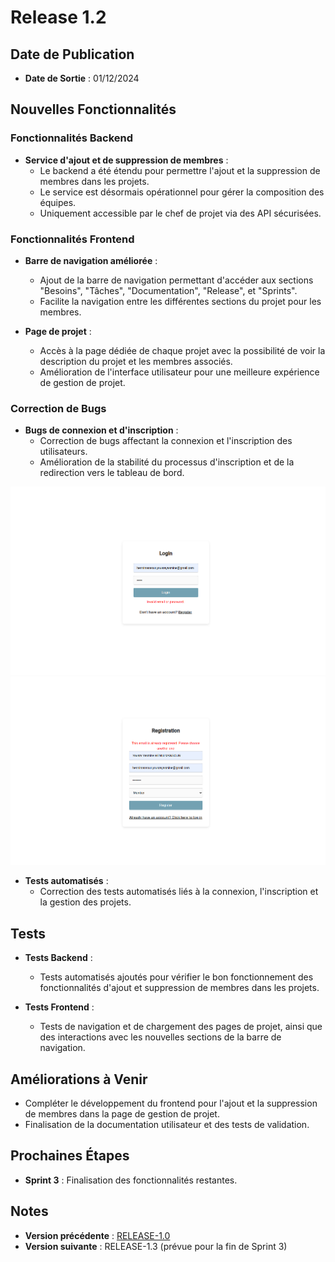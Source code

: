 # Release 1.2

## Date de Publication
- **Date de Sortie** : 01/12/2024

## Nouvelles Fonctionnalités

### Fonctionnalités Backend
- **Service d'ajout et de suppression de membres** : 
  - Le backend a été étendu pour permettre l'ajout et la suppression de membres dans les projets.
  - Le service est désormais opérationnel pour gérer la composition des équipes.
  - Uniquement accessible par le chef de projet via des API sécurisées.

### Fonctionnalités Frontend
- **Barre de navigation améliorée** :
  - Ajout de la barre de navigation permettant d'accéder aux sections "Besoins", "Tâches", "Documentation", "Release", et "Sprints".
  - Facilite la navigation entre les différentes sections du projet pour les membres.

- **Page de projet** :
  - Accès à la page dédiée de chaque projet avec la possibilité de voir la description du projet et les membres associés.
  - Amélioration de l'interface utilisateur pour une meilleure expérience de gestion de projet.

### Correction de Bugs
- **Bugs de connexion et d'inscription** :
  - Correction de bugs affectant la connexion et l'inscription des utilisateurs.
  - Amélioration de la stabilité du processus d'inscription et de la redirection vers le tableau de bord.

![log in](/assests/login-error.png)
![register](/assests/registration-error.png)

- **Tests automatisés** :
  - Correction des tests automatisés liés à la connexion, l'inscription et la gestion des projets.

  
## Tests
- **Tests Backend** :
  - Tests automatisés ajoutés pour vérifier le bon fonctionnement des fonctionnalités d'ajout et suppression de membres dans les projets.

- **Tests Frontend** :
  - Tests de navigation et de chargement des pages de projet, ainsi que des interactions avec les nouvelles sections de la barre de navigation.

## Améliorations à Venir
- Compléter le développement du frontend pour l'ajout et la suppression de membres dans la page de gestion de projet.
- Finalisation de la documentation utilisateur et des tests de validation.
  
## Prochaines Étapes
- **Sprint 3** : Finalisation des fonctionnalités restantes.

## Notes
- **Version précédente** : [RELEASE-1.0](Release1.0.md)
- **Version suivante** : RELEASE-1.3 (prévue pour la fin de Sprint 3)
